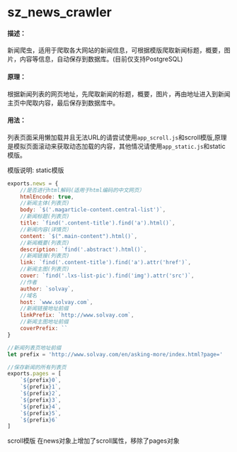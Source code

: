 # sz_news_crawler
#### 描述：
新闻爬虫，适用于爬取各大网站的新闻信息，可根据模版爬取新闻标题，概要，图片，内容等信息，自动保存到数据库。(目前仅支持PostgreSQL)

#### 原理：
根据新闻列表的网页地址，先爬取新闻的标题，概要，图片，再由地址进入到新闻主页中爬取内容，最后保存到数据库中。

#### 用法：
列表页面采用懒加载并且无法URL的请尝试使用`app_scroll.js`和scroll模版,原理是模拟页面滚动来获取动态加载的内容，其他情况请使用`app_static.js`和static模版。

模版说明:
static模版
```javascript
exports.news = {
    //是否进行html解码(适用于html编码的中文网页）
    htmlEncode: true,
    //新闻主体(列表页)
	body: `$('.magarticle-content.central-list')`,
	//新闻标题(列表页)
	title: `find('.content-title').find('a').html()`,
	//新闻内容(详情页）
	content: `$(".main-content").html()`,
	//新闻概要(列表页)
	description: `find('.abstract').html()`,
	//新闻链接(列表页)
	link: `find('.content-title').find('a').attr('href')`,
	//新闻主图(列表页)
	cover: `find('.lxs-list-pic').find('img').attr('src')`,
	//作者
	author: `solvay`,
	//域名
	host: `www.solvay.com`,
	//新闻链接地址前缀
	linkPrefix: `http://www.solvay.com`,
	//新闻主图地址前缀
	coverPrefix: ``
}

//新闻列表页地址前缀
let prefix = 'http://www.solvay.com/en/asking-more/index.html?page='

//保存新闻的所有列表页
exports.pages = [
	`${prefix}0`,
    `${prefix}1`,
    `${prefix}2`,
    `${prefix}3`,
    `${prefix}4`,
    `${prefix}5`,
    `${prefix}6`
]
```

scroll模版
在news对象上增加了scroll属性，移除了pages对象
